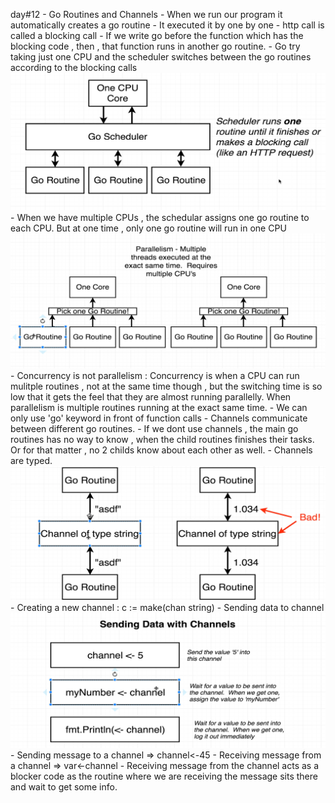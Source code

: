 day#12
    - Go Routines and Channels
        - When we run our program it automatically creates a go routine
        - It executed it by one by one
        - http call is called a blocking call
        - If we write go before the function which has the blocking code , then , that function runs in another go routine.
        - Go try taking just one CPU and the scheduler switches between the go routines according to the blocking calls
        ![alt text](image.png)
        - When we have multiple CPUs , the schedular assigns one go routine to each CPU. But at one time , only one go routine will run in one CPU
        ![alt text](image-1.png)
        - Concurrency is not parallelism : Concurrency is when a CPU can run mulitple routines , not at the same time though , but the switching time is so low that it gets the feel that they are almost running parallelly. When parallelism is multiple routines running at the exact same time.
        - We can only use 'go' keyword in front of function calls
        - Channels communicate between different go routines.
        - If we dont use channels , the main go routines has no way to know , when the child routines finishes their tasks. Or for that matter , no 2 childs know about each other as well.
        - Channels are typed.
        ![alt text](image-2.png)
        - Creating a new channel : c := make(chan string)
        - Sending data to channel
        ![alt text](image-3.png)
        - Sending message to a channel => channel<-45
        -  Receiving message from a channel => var<-channel
        -  Receiving message from the channel acts as a blocker code as the routine where we are receiving the message sits there and wait to get some info.